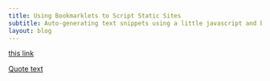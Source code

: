 ```yaml
---
title: Using Bookmarklets to Script Static Sites
subtitle: Auto-generating text snippets using a little javascript and bookmarklet magic
layout: blog
---
```




<a class="bookmarklet" href="javascript:(function()%7Bfunction%20getSelectionText()%20%7Bvar%20text%20%3D%20%22%22%3Bif%20(window.getSelection)%20%7Btext%20%3D%20window.getSelection().toString()%3B%7D%20else%20if%20(document.selection%20%26%26%20document.selection.type%20!%3D%20%22Control%22)%20%7Btext%20%3D%20document.selection.createRange().text%3B%7Dreturn%20text%3B%7Dfunction%20blogquote()%20%7Bvar%20title%20%3D%20document.title%3Bvar%20url%20%3D%20document.location%3Bvar%20host%20%3D%20location.hostname%3Bvar%20quote%20%3D%20getSelectionText()%3Bvar%20mdfile%20%3D%20%22%3E%22%2Bquote%2B%22%5Cn%5Cnsource%3A%20%5B%22%2Btitle%2B%22%5D(%22%2Burl%2B%22)%22%3Bprompt(%22copy%22%2Cmdfile)%3B%7Dblogquote()%7D)()">this link</a>


[Quote text](javascript:(function()%7Bfunction%20getSelectionText()%20%7Bvar%20text%20%3D%20%22%22%3Bif%20(window.getSelection)%20%7Btext%20%3D%20window.getSelection().toString()%3B%7D%20else%20if%20(document.selection%20%26%26%20document.selection.type%20!%3D%20%22Control%22)%20%7Btext%20%3D%20document.selection.createRange().text%3B%7Dreturn%20text%3B%7Dfunction%20blogquote()%20%7Bvar%20title%20%3D%20document.title%3Bvar%20url%20%3D%20document.location%3Bvar%20host%20%3D%20location.hostname%3Bvar%20quote%20%3D%20getSelectionText()%3Bvar%20mdfile%20%3D%20%22%3E%22%2Bquote%2B%22%5Cn%5Cnsource%3A%20%5B%22%2Btitle%2B%22%5D(%22%2Burl%2B%22)%22%3Bprompt(%22copy%22%2Cmdfile)%3B%7Dblogquote()%7D)())